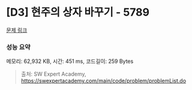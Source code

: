 # [D3] 현주의 상자 바꾸기 - 5789 

[문제 링크](https://swexpertacademy.com/main/code/problem/problemDetail.do?contestProbId=AWYygN36Qn8DFAVm) 

### 성능 요약

메모리: 62,932 KB, 시간: 451 ms, 코드길이: 259 Bytes



> 출처: SW Expert Academy, https://swexpertacademy.com/main/code/problem/problemList.do